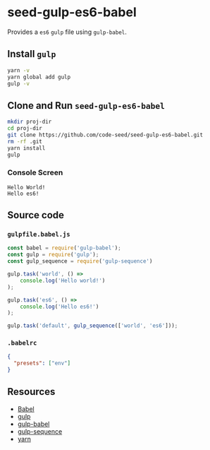 # seed-gulp-es6-babel
Provides a `es6` `gulp` file using `gulp-babel`.


## Install `gulp`

```bash
yarn -v
yarn global add gulp
gulp -v
```

## Clone and Run `seed-gulp-es6-babel`
```bash
mkdir proj-dir
cd proj-dir
git clone https://github.com/code-seed/seed-gulp-es6-babel.git
rm -rf .git
yarn install
gulp
```

### Console Screen

```
Hello World!
Hello es6!
```

## Source code

### `gulpfile.babel.js`

```js
const babel = require('gulp-babel');
const gulp = require('gulp');
const gulp_sequence = require('gulp-sequence')

gulp.task('world', () =>
    console.log('Hello world!')
);

gulp.task('es6', () =>
    console.log('Hello es6!')
);

gulp.task('default', gulp_sequence(['world', 'es6']));
```

### `.babelrc`

```json
{
  "presets": ["env"]
}
```

## Resources
- [Babel](https://babeljs.io/)
- [gulp](https://gulpjs.com/)
- [gulp-babel](https://www.npmjs.com/package/gulp-babel)
- [gulp-sequence](https://www.npmjs.com/package/gulp-sequence)
- [yarn](https://yarnpkg.com)